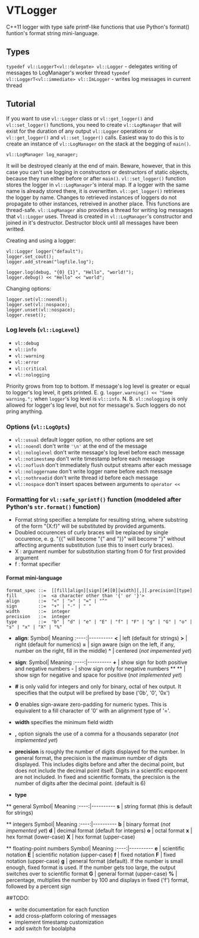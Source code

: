 # VTLogger

C++11 logger with type safe printf-like functions that use Python's format() funtion's format string mini-language.

## Types
`typedef vl::LoggerT<vl::delegate> vl::Logger` - delegates writing of messages to LogManager's worker thread
`typedef vl::LoggerT<vl::immediate> vl::ImLogger` - writes log messages in current thread

## Tutorial
If you want to use `vl::Logger` class or `vl::get_logger()` and `vl::set_logger()` functions, you need to create `vl::LogManager` that will exist for the duration of any output `vl::Logger` operations or `vl::get_logger()` and `vl::set_logger()` calls. Easiest way to do this is to create an instance of `vl::LogManager` on the stack at the begging of `main()`.

    vl::LogManager log_manager;

It will be destroyed cleanly at the end of main. Beware, however, that in this case you can't use logging in constructors or destructors of static objects, because they run either before or after `main()`.
`vl::set_logger()` function stores the logger in `vl::LogManager`'s interal map. If a logger with the same name is already stored there, it is overwritten. `vl::get_logger()` retrieves the logger by name. Changes to retrieved instances of loggers do not propagate to other instances, retreived in another place. This functions are thread-safe.
`vl::LogManager` also provides a thread for writing log messages that `vl::Logger` uses. Thread is created in `vl::LogManager`'s constructor and joined in it's destructor. Destructor block until all messages have been writted.

Creating and using a logger:

    vl::Logger logger("default");
    logger.set_cout();
    logger.add_stream("logfile.log");

    logger.log(debug, "{0} {1}", "Hello", "world!");
    logger.debug() << "Hello" << "world";

Changing options:

    logger.set(vl::noendl);
    logger.set(vl::nospace);
    logger.unset(vl::nospace);
    logger.reset();

### Log levels (`vl::LogLevel`)

* `vl::debug`
* `vl::info`
* `vl::warning`
* `vl::error`
* `vl::critical`
* `vl::nologging`

Priority grows from top to bottom. If message's log level is greater or equal to logger's log level, it gets printed. E. g. `logger.warning() << "Some warning.";` when `logger`'s log level is `vl::info`.
N. B. `vl::nologging` is only allowed for logger's log level, but not for message's. Such loggers do not pring anything.

### Options (`vl::LogOpts`)

* `vl::usual`           default logger option, no other options are set
* `vl::noendl`          don't write `'\n'` at the end of the message
* `vl::nologlevel`      don't write message's log level before each message
* `vl::notimestamp`     don't write timestamp before each message
* `vl::noflush`         don't immediately flush output streams after each message
* `vl::nologgername`    don't write logger name before each message
* `vl::nothreadid`      don't write thread id before each message
* `vl::nospace`         don't insert spaces between arguments to `operator <<`

### Formatting for `vl::safe_sprintf()` function (moddeled after Python's `str.format()` function)
* Format string specifiec a template for resulting string, where substring of the form "{X:f}" will be
  substituted by provided arguments.
* Doubled occurences of curly braces will be replaced by single occurence, e. g. "{{" will become "{" and
  "}}" will become "}" without affecting arguments substitution (use this to insert curly braces).
* X : argument number for substitution starting from 0 for first provided argument
* f : format specifier

#### Format mini-language
    format_spec ::=  [[fill]align][sign][#][0][width][,][.precision][type]
    fill        ::=  <a character other than '{' or '}'>
    align       ::=  "<" | ">" | "=" | "^"
    sign        ::=  "+" | "-" | " "
    width       ::=  integer
    precision   ::=  integer
    type        ::=  "b" | "d" | "e" | "E" | "f" | "F" | "g" | "G" | "o" | "s" | "x" | "X" | "%"

* **align**:
Symbol| Meaning
:----:|----------
**<** | left (default for strings)
**>** | right (default for numerics)
**=** | sign aware (sign on the left, if any, number on the right, fill in the middle)
**^** | centered (*not impemented yet*)

* **sign**:
Symbol| Meaning
:----:|----------
**+** | show sign for both positive and negative numbers
**-** | show sign only for negative numbers
** ** | show sign for negative and space for positive (*not implemented yet*)

* **#** is only valid for integers and only for binary, octal of hex output. It specifies that the output will be prefixed by base ('0b', '0', '0x')

* **0** enables sign-aware zero-padding for numeric types. This is equivalent to a fill character of '0' with an alignment type of '='.

* **width** specifies the minimum field width

* **,** option signals the use of a comma for a thousands separator (*not implemented yet*)

* **precision** is roughly the number of digits displayed for the number. In general format, the precision is the maximum number of digits displayed. This includes digits before and after the decimal point, but does not include the decimal point itself. Digits in a scientific exponent are not included. In fixed and scientific formats, the precision is the number of digits after the decimal point. (default is 6)

* **type**

** general
Symbol| Meaning
:----:|----------
**s** | string format (this is default for strings)

** integers
Symbol| Meaning
:----:|----------
**b** | binary format (*not impemented yet*)
**d** | decimal format (default for integers)
**o** | octal format
**x** | hex format (lower-case)
**X** | hex format (upper-case)

** floating-point numbers
Symbol| Meaning
:----:|----------
**e** | scientific notation
**E** | scientific notation (upper-case)
**f** | fixed notation
**F** | fixed notation (upper-case)
**g** | general format (default). If the number is small enough, fixed format is used. If the number gets too large, the output switches over to scientific format
**G** | general format (upper-case)
**%** | percentage, multiplies the number by 100 and displays in fixed ('f') format, followed by a percent sign

##TODO:

* write documentation for each function
* add cross-platform coloring of messages
* implement timestamp customization
* add switch for boolalpha


